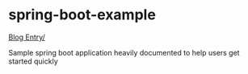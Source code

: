 # spring-boot-example
<a href="http://stephen-coding.blogspot.com/2015/06/learn-micro-service-using-spring-boot.html">Blog Entry/</a>

Sample spring boot application heavily documented to help users get started quickly
